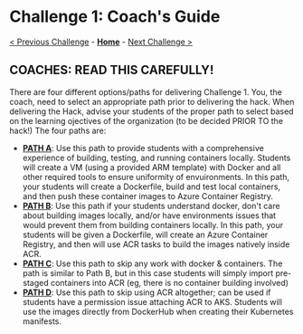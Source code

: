 # Challenge 1: Coach's Guide

[< Previous Challenge](./00-prereqs.md) - **[Home](README.md)** - [Next Challenge >](02-acr.md)

## COACHES:  READ THIS CAREFULLY!
There are four different options/paths for delivering Challenge 1.  You, the coach, need to select an appropriate path prior to delivering the hack.  When delivering the Hack, advise your students of the proper path to select based on the learning ojectives of the organization (to be decided PRIOR TO the hack!)  The four paths are:

* **[PATH A](./01a-containers.md)**: Use this path to provide students with a comprehensive experience of building, testing, and running containers locally. Students will create a VM (using a provided ARM template) with Docker and all other required tools to ensure uniformity of envuironments. In this path, your students will create a Dockerfile, build and test local containers, and then push these container images to Azure Container Registry.
* **[PATH B](./02b-acr.md)**: Use this path if your students understand docker, don't care about building images locally, and/or have environments issues that would prevent them from building containers locally. In this path, your students will be given a Dockerfile, will create an Azure Container Registry, and then will use ACR tasks to build the images natively inside ACR.
* **[PATH C](./02c-acr.md)**: Use this path to skip any work with docker & containers.  The path is similar to Path B, but in this case students will simply import pre-staged containers into ACR (eg, there is no container building involved)
* **[PATH D](./03-k8sintro.md)**:  Use this path to skip using ACR altogether; can be used if students have a permission issue attaching ACR to AKS.  Students will use the images directly from DockerHub when creating their Kubernetes manifests.

